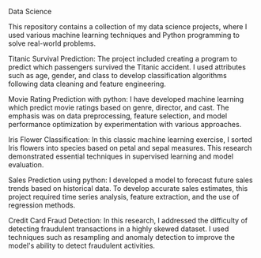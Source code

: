 Data Science 

This repository contains a collection of my data science projects, where I used various machine learning techniques and Python programming to solve real-world problems.


Titanic Survival Prediction: The project included creating a program to predict which passengers survived the Titanic accident. I used attributes such as age, gender, and class to develop classification algorithms following data cleaning and feature engineering.


Movie Rating Prediction with python: I have developed machine learning which predict movie ratings based on genre, director, and cast. The emphasis was on data preprocessing, feature selection, and model performance optimization by experimentation with various approaches.


Iris Flower Classification: In this classic machine learning exercise, I sorted Iris flowers into species based on petal and sepal measures. This research demonstrated essential techniques in supervised learning and model evaluation.


Sales Prediction using python: I developed a model to forecast future sales trends based on historical data. To develop accurate sales estimates, this project required time series analysis, feature extraction, and the use of regression methods.


Credit Card Fraud Detection: In this research, I addressed the difficulty of detecting fraudulent transactions in a highly skewed dataset. I used techniques such as resampling and anomaly detection to improve the model's ability to detect fraudulent activities.


